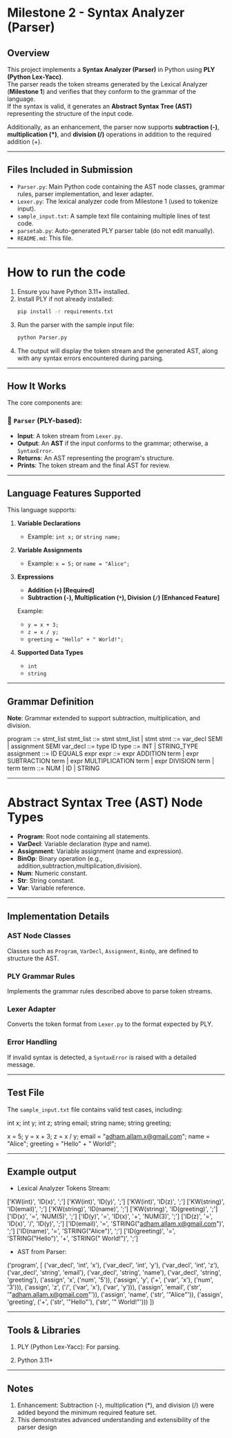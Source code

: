 # Milestone 2 - Syntax Analyzer (Parser)

## Overview

This project implements a **Syntax Analyzer (Parser)** in Python using **PLY (Python Lex-Yacc)**.  
The parser reads the token streams generated by the Lexical Analyzer (**Milestone 1**) and verifies that they conform to the grammar of the language.  
If the syntax is valid, it generates an **Abstract Syntax Tree (AST)** representing the structure of the input code.

Additionally, as an enhancement, the parser now supports **subtraction (-)**, **multiplication (*)**, and **division (/)** operations in addition to the required addition (+).

---

## Files Included in Submission

- `Parser.py`: Main Python code containing the AST node classes, grammar rules, parser implementation, and lexer adapter.
- `Lexer.py`: The lexical analyzer code from Milestone 1 (used to tokenize input).
- `sample_input.txt`: A sample text file containing multiple lines of test code.
- `parsetab.py`: Auto-generated PLY parser table (do not edit manually).
- `README.md`: This file.

---

# How to run the code

1. Ensure you have Python 3.11+ installed.
2. Install PLY if not already installed:
   ```bash
   pip install -r requirements.txt
   ```
3. Run the parser with the sample input file:
   ```bash
   python Parser.py
   ```
4. The output will display the token stream and the generated AST, along with any syntax errors encountered during parsing.

---

## How It Works

The core components are:

### 🔹 `Parser` (PLY-based):

- **Input**: A token stream from `Lexer.py`.
- **Output**: An **AST** if the input conforms to the grammar; otherwise, a `SyntaxError`.
- **Returns**: An AST representing the program's structure.
- **Prints**: The token stream and the final AST for review.

---

## Language Features Supported

This language supports:

1. **Variable Declarations**
   - Example: `int x;` or `string name;`

2. **Variable Assignments**
   - Example: `x = 5;` or `name = "Alice";`

3. **Expressions**  
   - **Addition (`+`) [Required]**
   - **Subtraction (`-`), Multiplication (`*`), Division (`/`) [Enhanced Feature]**

   Example:
   - `y = x + 3;`
   - `z = x / y;`
   - `greeting = "Hello" + " World!";`

4. **Supported Data Types**
   - `int`
   - `string`

---

## Grammar Definition

**Note**: Grammar extended to support subtraction, multiplication, and division.

program      ::= stmt_list
stmt_list    ::= stmt stmt_list | stmt
stmt         ::= var_decl SEMI | assignment SEMI
var_decl     ::= type ID
type         ::= INT | STRING_TYPE
assignment   ::= ID EQUALS expr
expr         ::= expr ADDITION term
              | expr SUBTRACTION term
              | expr MULTIPLICATION term
              | expr DIVISION term
              | term
term         ::= NUM | ID | STRING



-----------------------------------------------------

# Abstract Syntax Tree (AST) Node Types

- **Program**: Root node containing all statements.
- **VarDecl**: Variable declaration (type and name).
- **Assignment**: Variable assignment (name and expression).
- **BinOp**: Binary operation (e.g., addition,subtraction,multiplication,division).
- **Num**: Numeric constant.
- **Str**: String constant.
- **Var**: Variable reference.

--------------------------------------------------

## Implementation Details

### AST Node Classes

Classes such as `Program`, `VarDecl`, `Assignment`, `BinOp`, are defined to structure the AST.

### PLY Grammar Rules

Implements the grammar rules described above to parse token streams.

### Lexer Adapter

Converts the token format from `Lexer.py` to the format expected by PLY.

### Error Handling

If invalid syntax is detected, a `SyntaxError` is raised with a detailed message.

--------------------------------------------------

## Test File

The `sample_input.txt` file contains valid test cases, including:

int x;
int y;
int z;
string email;
string name;
string greeting;

x = 5;
y = x + 3;
z = x / y;
email = "adham.allam.x@gmail.com";
name = "Alice";
greeting = "Hello" + " World!";


------------------------------------------------------

## Example output 

- Lexical Analyzer Tokens Stream:

['KW(int)', 'ID(x)', ';']
['KW(int)', 'ID(y)', ';']
['KW(int)', 'ID(z)', ';']
['KW(string)', 'ID(email)', ';']
['KW(string)', 'ID(name)', ';']
['KW(string)', 'ID(greeting)', ';']
['ID(x)', '=', 'NUM(5)', ';']
['ID(y)', '=', 'ID(x)', '+', 'NUM(3)', ';']
['ID(z)', '=', 'ID(x)', '/', 'ID(y)', ';']
['ID(email)', '=', 'STRING("adham.allam.x@gmail.com")', ';']
['ID(name)', '=', 'STRING("Alice")', ';']
['ID(greeting)', '=', 'STRING("Hello")', '+', 'STRING(" World!")', ';']


- AST from Parser:

('program', [
  ('var_decl', 'int', 'x'),
  ('var_decl', 'int', 'y'),
  ('var_decl', 'int', 'z'),
  ('var_decl', 'string', 'email'),
  ('var_decl', 'string', 'name'),
  ('var_decl', 'string', 'greeting'),
  ('assign', 'x', ('num', '5')),
  ('assign', 'y', ('+', ('var', 'x'), ('num', '3'))),
  ('assign', 'z', ('/', ('var', 'x'), ('var', 'y'))),
  ('assign', 'email', ('str', '"adham.allam.x@gmail.com"')),
  ('assign', 'name', ('str', '"Alice"')),
  ('assign', 'greeting', ('+', ('str', '"Hello"'), ('str', '" World!"')))
])


------------------------------------------------------

## Tools & Libraries

1. PLY (Python Lex-Yacc): For parsing.

2. Python 3.11+

------------------------------------------------------

## Notes
1. Enhancement: Subtraction (-), multiplication (*), and division (/) were added beyond the minimum required feature set.
2. This demonstrates advanced understanding and extensibility of the parser design
